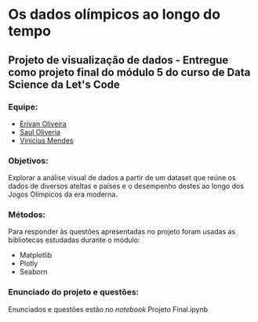 # Os dados olímpicos ao longo do tempo

## Projeto de visualização de dados - Entregue como projeto final do módulo 5 do curso de Data Science da Let's Code

### Equipe:
* [Erivan Oliveira](https://github.com/Erivan2400)
* [Saul Oliveria](https://github.com/saulzera)
* [Vinicius Mendes](https://github.com/vmendes93)

### Objetivos:
Explorar a análise visual de dados a partir de um dataset que reúne os dados de diversos ateltas e países e o desempenho destes ao longo dos Jogos Olímpicos da era moderna.

### Métodos:
Para responder às questões apresentadas no projeto foram usadas as bibliotecas estudadas durante o módulo:
* Matplotlib
* Plotly
* Seaborn

### Enunciado do projeto e questões:
Enunciados e questões estão no *notebook* Projeto Final.ipynb